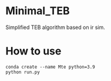 # Minimal_TEB
Simplified TEB algorithm based on ir sim.

# How to use

```shell
conda create --name Mte python=3.9
python run.py
```